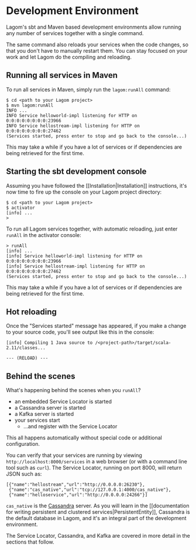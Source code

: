 # Development Environment

Lagom's sbt and Maven based development environments allow running any number of services together with a single command.

The same command also reloads your services when the code changes, so that you don't have to manually restart them. You can stay focused on your work and let Lagom do the compiling and reloading.

## Running all services in Maven

To run all services in Maven, simply run the `lagom:runAll` command:

```console
$ cd <path to your Lagom project>
$ mvn lagom:runAll
INFO ...
INFO Service helloworld-impl listening for HTTP on 0:0:0:0:0:0:0:0:23966
INFO Service hellostream-impl listening for HTTP on 0:0:0:0:0:0:0:0:27462
(Services started, press enter to stop and go back to the console...)
```

This may take a while if you have a lot of services or if dependencies are being retrieved for the first time.

## Starting the sbt development console

Assuming you have followed the [[Installation|Installation]] instructions, it's now time to fire up the console on your Lagom project directory:

```console
$ cd <path to your Lagom project>
$ activator
[info] ...
>
```

To run all Lagom services together, with automatic reloading, just enter `runAll` in the activator console:

```console
> runAll
[info] ...
[info] Service helloworld-impl listening for HTTP on 0:0:0:0:0:0:0:0:23966
[info] Service hellostream-impl listening for HTTP on 0:0:0:0:0:0:0:0:27462
(Services started, press enter to stop and go back to the console...)
```

This may take a while if you have a lot of services or if dependencies are being retrieved for the first time.

## Hot reloading

Once the "Services started" message has appeared, if you make a change to your source code, you'll see output like this in the console:

```console
[info] Compiling 1 Java source to /<project-path>/target/scala-2.11/classes...

--- (RELOAD) ---
```

## Behind the scenes

What's happening behind the scenes when you `runAll`?

* an embedded Service Locator is started
* a Cassandra server is started
* a Kafka server is started
* your services start
    * ...and register with the Service Locator

This all happens automatically without special code or additional configuration.

You can verify that your services are running by viewing `http://localhost:8000/services` in a web browser (or with a command line tool such as `curl`).  The Service Locator, running on port 8000, will return JSON such as:

```
[{"name":"hellostream","url":"http://0.0.0.0:26230"},
 {"name":"cas_native","url":"tcp://127.0.0.1:4000/cas_native"},
 {"name":"helloservice","url":"http://0.0.0.0:24266"}]
```

`cas_native` is the [Cassandra](http://cassandra.apache.org/) server. As you will learn in the [[documentation for writing persistent and clustered services|PersistentEntity]], Cassandra is the default database in Lagom, and it's an integral part of the development environment.

The Service Locator, Cassandra, and Kafka are covered in more detail in the sections that follow.
